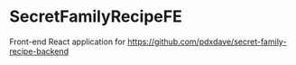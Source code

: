 # SecretFamilyRecipeFE
Front-end React application for https://github.com/pdxdave/secret-family-recipe-backend
